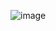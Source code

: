 ![image](https://github.com/Abdelaali114/interface-de-gestion-d-une-librairie/assets/150744591/32deda5c-b377-445b-a5ff-984d6fffb38a)
